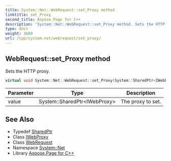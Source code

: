 ```yaml
---
title: System::Net::WebRequest::set_Proxy method
linktitle: set_Proxy
second_title: Aspose.Page for C++
description: 'System::Net::WebRequest::set_Proxy method. Sets the HTTP proxy in C++.'
type: docs
weight: 3600
url: /cpp/system.net/webrequest/set_proxy/
---
```

## WebRequest::set_Proxy method


Sets the HTTP proxy.

```cpp
virtual void System::Net::WebRequest::set_Proxy(System::SharedPtr<IWebProxy> value)
```


| Parameter | Type | Description |
| --- | --- | --- |
| value | System::SharedPtr\<IWebProxy\> | The proxy to set. |

## See Also

* Typedef [SharedPtr](../../../system/sharedptr/)
* Class [IWebProxy](../../iwebproxy/)
* Class [WebRequest](../)
* Namespace [System::Net](../../)
* Library [Aspose.Page for C++](../../../)
